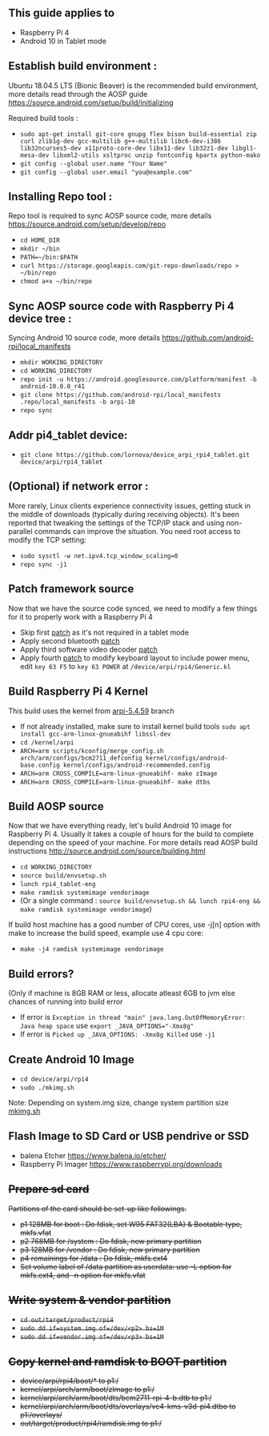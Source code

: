 This guide applies to
-------------
  - Raspberry Pi 4
  - Android 10 in Tablet mode

Establish build environment :
-------------
Ubuntu 18.04.5 LTS (Bionic Beaver) is the recommended build environment, more details read through the AOSP guide https://source.android.com/setup/build/initializing

Required build tools : 
  - `sudo apt-get install git-core gnupg flex bison build-essential zip curl zlib1g-dev gcc-multilib g++-multilib libc6-dev-i386 lib32ncurses5-dev x11proto-core-dev libx11-dev lib32z1-dev libgl1-mesa-dev libxml2-utils xsltproc unzip fontconfig kpartx python-mako`
  - `git config --global user.name "Your Name"`
  - `git config --global user.email "you@example.com"`

Installing Repo tool :
-------------
Repo tool is required to sync AOSP source code, more details https://source.android.com/setup/develop/repo
  - `cd HOME_DIR`
  - `mkdir ~/bin`
  - `PATH=~/bin:$PATH`
  - `curl https://storage.googleapis.com/git-repo-downloads/repo > ~/bin/repo`
  - `chmod a+x ~/bin/repo`

Sync AOSP source code with Raspberry Pi 4 device tree :
-------------
Syncing Android 10 source code, more details https://github.com/android-rpi/local_manifests

  - `mkdir WORKING_DIRECTORY`
  - `cd WORKING_DIRECTORY`
  - `repo init -u https://android.googlesource.com/platform/manifest -b android-10.0.0_r41`
  - `git clone https://github.com/android-rpi/local_manifests .repo/local_manifests -b arpi-10`
  - `repo sync`

Addr pi4_tablet device:
-------------
  - `git clone https://github.com/lornova/device_arpi_rpi4_tablet.git device/arpi/rpi4_tablet`
  
(Optional) if network error :
-------------
More rarely, Linux clients experience connectivity issues, getting stuck in the middle of downloads (typically during receiving objects). It's been reported that tweaking the settings of the TCP/IP stack and using non-parallel commands can improve the situation. You need root access to modify the TCP setting:
  - `sudo sysctl -w net.ipv4.tcp_window_scaling=0`
  - `repo sync -j1`

Patch framework source
-------------
Now that we have the source code synced, we need to modify a few things for it to properly work with a Raspberry Pi 4

  - Skip first [patch](https://github.com/android-rpi/device_arpi_rpi4/wiki/Android-10-:-patch-framework-source#use-guidedactionedittext-for-tvsettings-password-input) as it's not required in a tablet mode
  - Apply second bluetooth [patch](https://github.com/android-rpi/device_arpi_rpi4/wiki/Android-10-:-patch-framework-source#disable-low-power-mode-of-bluetooth)
  - Apply third software video decoder [patch](https://github.com/android-rpi/device_arpi_rpi4/wiki/Android-10-:-patch-framework-source#enable-legacy-sw-video-decoder)
  - Apply fourth [patch](https://github.com/android-rpi/device_arpi_rpi4/blob/arpi-11/Generic.kl#L85) to modify keyboard layout to include power menu, edit ```key 63 F5``` to ```key 63 POWER``` at `/device/arpi/rpi4/Generic.kl`

Build Raspberry Pi 4 Kernel
-------------
This build uses the kernel from [arpi-5.4.59](https://github.com/android-rpi/kernel_arpi/tree/arpi-5.4.59) branch

  - If not already installed, make sure to install kernel build tools ```sudo apt install gcc-arm-linux-gnueabihf libssl-dev```
  - ```cd /kernel/arpi```
  - ```ARCH=arm scripts/kconfig/merge_config.sh arch/arm/configs/bcm2711_defconfig kernel/configs/android-base.config kernel/configs/android-recommended.config```
  - ```ARCH=arm CROSS_COMPILE=arm-linux-gnueabihf- make zImage```
  - ```ARCH=arm CROSS_COMPILE=arm-linux-gnueabihf- make dtbs```
  
Build AOSP source
-------------
 Now that we have everything ready, let's build Android 10 image for Raspberry Pi 4. Usually it takes a couple of hours for the build to complete depending on the speed of your machine. For more details read AOSP build instructions http://source.android.com/source/building.html
 
  - `cd WORKING_DIRECTORY`
  - ```source build/envsetup.sh```
  - ```lunch rpi4_tablet-eng```
  - ```make ramdisk systemimage vendorimage```
  - (Or a single command : ```source build/envsetup.sh && lunch rpi4-eng && make ramdisk systemimage vendorimage```)

 If build host machine has a good number of CPU cores, use -j[n] option with make to increase the build speed, example use 4 cpu core:
  - ```make -j4 ramdisk systemimage vendorimage```
  
Build errors?
-------------
(Only if machine is 8GB RAM or less, allocate atleast 6GB to jvm else chances of running into build error 
  - If error is `Exception in thread "main" java.lang.OutOfMemoryError: Java heap space` use ```export _JAVA_OPTIONS="-Xmx8g"```
  - If error is `Picked up _JAVA_OPTIONS: -Xmx8g Killed` use `-j1`
 
Create Android 10 Image
-------------
  - ```cd device/arpi/rpi4```
  - ```sudo ./mkimg.sh```
  
Note: Depending on system.img size, change system partition size [mkimg.sh](https://github.com/lohriialo/device_arpi_rpi4/blob/arpi-10-tablet/mkimg.sh#L32)

Flash Image to SD Card or USB pendrive or SSD
-------------
  - balena Etcher https://www.balena.io/etcher/
  - Raspberry Pi Imager https://www.raspberrypi.org/downloads

~~Prepare sd card~~
-------------
 ~~Partitions of the card should be set-up like followings.~~
  - ~~p1 128MB for boot : Do fdisk, set W95 FAT32(LBA) & Bootable type, mkfs.vfat~~
  - ~~p2 768MB for /system : Do fdisk, new primary partition~~
  - ~~p3 128MB for /vendor : Do fdisk, new primary partition~~
  - ~~p4 remainings for /data : Do fdisk, mkfs.ext4~~
  - ~~Set volume label of /data partition as userdata: use -L option for mkfs.ext4, and -n option for mkfs.vfat~~
 
~~Write system & vendor partition~~
-------------
  - ~~```cd out/target/product/rpi4```~~
  - ~~```sudo dd if=system.img of=/dev/<p2> bs=1M```~~
  - ~~```sudo dd if=vendor.img of=/dev/<p3> bs=1M```~~
  
~~Copy kernel and ramdisk to BOOT partition~~
-------------
  - ~~device/arpi/rpi4/boot/* to p1:/~~
  - ~~kernel/arpi/arch/arm/boot/zImage to p1:/~~
  - ~~kernel/arpi/arch/arm/boot/dts/bcm2711-rpi-4-b.dtb to p1:/~~
  - ~~kernel/arpi/arch/arm/boot/dts/overlays/vc4-kms-v3d-pi4.dtbo to p1:/overlays/~~
  - ~~out/target/product/rpi4/ramdisk.img to p1:/~~
